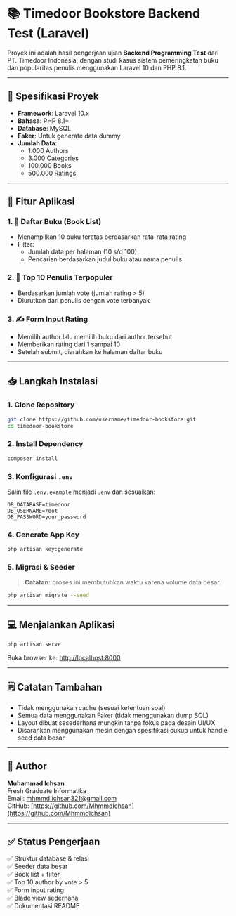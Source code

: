 # 📚 Timedoor Bookstore Backend Test (Laravel)

Proyek ini adalah hasil pengerjaan ujian **Backend Programming Test** dari PT. Timedoor Indonesia, dengan studi kasus sistem pemeringkatan buku dan popularitas penulis menggunakan Laravel 10 dan PHP 8.1.

---

## 🔧 Spesifikasi Proyek

- **Framework**: Laravel 10.x
- **Bahasa**: PHP 8.1+
- **Database**: MySQL
- **Faker**: Untuk generate data dummy
- **Jumlah Data**:
  - 1.000 Authors
  - 3.000 Categories
  - 100.000 Books
  - 500.000 Ratings

---

## 🚀 Fitur Aplikasi

### 1. 📖 Daftar Buku (Book List)
- Menampilkan 10 buku teratas berdasarkan rata-rata rating
- Filter:
  - Jumlah data per halaman (10 s/d 100)
  - Pencarian berdasarkan judul buku atau nama penulis

### 2. 👑 Top 10 Penulis Terpopuler
- Berdasarkan jumlah vote (jumlah rating > 5)
- Diurutkan dari penulis dengan vote terbanyak

### 3. ✍️ Form Input Rating
- Memilih author lalu memilih buku dari author tersebut
- Memberikan rating dari 1 sampai 10
- Setelah submit, diarahkan ke halaman daftar buku

---

## 📥 Langkah Instalasi

### 1. Clone Repository
```bash
git clone https://github.com/username/timedoor-bookstore.git
cd timedoor-bookstore
```

### 2. Install Dependency
```bash
composer install
```

### 3. Konfigurasi `.env`
Salin file `.env.example` menjadi `.env` dan sesuaikan:
```dotenv
DB_DATABASE=timedoor
DB_USERNAME=root
DB_PASSWORD=your_password
```

### 4. Generate App Key
```bash
php artisan key:generate
```

### 5. Migrasi & Seeder
> **Catatan:** proses ini membutuhkan waktu karena volume data besar.
```bash
php artisan migrate --seed
```

---

## 💻 Menjalankan Aplikasi

```bash
php artisan serve
```

Buka browser ke: [http://localhost:8000](http://localhost:8000)

---

## 🗒️ Catatan Tambahan

- Tidak menggunakan cache (sesuai ketentuan soal)
- Semua data menggunakan Faker (tidak menggunakan dump SQL)
- Layout dibuat sesederhana mungkin tanpa fokus pada desain UI/UX
- Disarankan menggunakan mesin dengan spesifikasi cukup untuk handle seed data besar

---

## 👤 Author

**Muhammad Ichsan**  
Fresh Graduate Informatika  
Email: mhmmd.ichsan321@gmail.com  
GitHub: [https://github.com/MhmmdIchsan](https://github.com/MhmmdIchsan)

---

## ✅ Status Pengerjaan

✅ Struktur database & relasi  
✅ Seeder data besar  
✅ Book list + filter  
✅ Top 10 author by vote > 5  
✅ Form input rating  
✅ Blade view sederhana  
✅ Dokumentasi README
